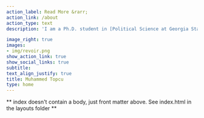 ```yaml
---
action_label: Read More &rarr;
action_link: /about
action_type: text
description: 'I am a Ph.D. student in [Political Science at Georgia State University](https://politicalscience.gsu.edu/) in Atlanta, Georgia. Lorem ipsum dolor sit amet, consectetur adipiscing elit. Donec blandit vel diam vitae pellentesque. Curabitur enim sem, feugiat sed justo vel, consequat dictum risus. Vivamus quis sagittis felis. Morbi sed enim non eros commodo pulvinar. Pellentesque mattis dictum ex condimentum lacinia. Aenean est lorem, cursus et elementum a, feugiat eget ligula. Mauris molestie quam at erat egestas, ut tincidunt arcu auctor.'

image_right: true
images:
- img/revoir.png
show_action_link: true
show_social_links: true
subtitle:
text_align_justify: true
title: Muhammed Topcu
type: home
---
```


** index doesn't contain a body, just front matter above.
See index.html in the layouts folder **
